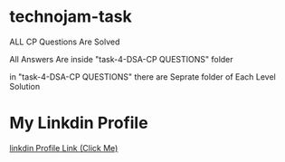 # technojam-task

ALL CP Questions Are Solved 

All Answers Are inside "task-4-DSA-CP QUESTIONS" folder

in "task-4-DSA-CP QUESTIONS" there are Seprate folder of Each Level Solution 

# My Linkdin Profile 

[linkdin Profile Link (Click Me) ](https://www.linkedin.com/in/harshitmaurya/)
